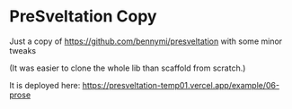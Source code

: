# PreSveltation Copy

Just a copy of <https://github.com/bennymi/presveltation> with some minor tweaks

(It was easier to clone the whole lib than scaffold from scratch.)

It is deployed here: <https://presveltation-temp01.vercel.app/example/06-prose>


